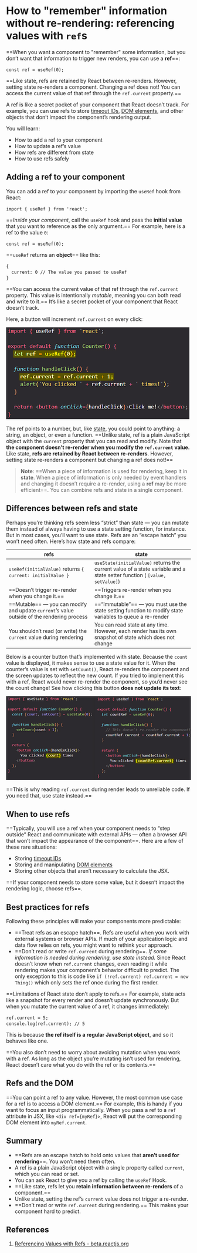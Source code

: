 # How to "remember" information without re-rendering: referencing values with `ref`s

==When you want a component to "remember" some information, but you don’t want that information to trigger new renders, you can use a **ref**==:

```react
const ref = useRef(0);
```

==Like state, refs are retained by React between re-renders. However, setting state re-renders a component. Changing a ref does not! You can access the current value of that ref through the `ref.current` property.==

A ref is like a secret pocket of your component that React doesn’t track. For example, you can use refs to store [timeout IDs](https://developer.mozilla.org/en-US/docs/Web/API/setTimeout#return_value), [DOM elements](https://developer.mozilla.org/en-US/docs/Web/API/Element), and other objects that don’t impact the component’s rendering output.

You will learn:

- How to add a ref to your component
- How to update a ref’s value
- How refs are different from state
- How to use refs safely

## Adding a ref to your component

You can add a ref to your component by importing the `useRef` hook from React:

```react
import { useRef } from 'react';
```

==_Inside your component_, call the `useRef` hook and pass the **initial value** that you want to reference as the only argument.== For example, here is a ref to the value `0`:

```react
const ref = useRef(0);
```

==`useRef` returns an **object**== like this:

```react
{ 
  current: 0 // The value you passed to useRef
}
```

==You can access the current value of that ref through the `ref.current` property. This value is intentionally _mutable_, meaning you can both read and write to it.== It’s like a secret pocket of your component that React doesn’t track.

Here, a button will increment `ref.current` on every click:

![Referencing_values_with_ref](../../img/Referencing_values_with_ref.jpg)

The ref points to a number, but, like [state](https://beta.reactjs.org/learn/state-a-components-memory), you could point to anything: a string, an object, or even a function. ==Unlike state, ref is a plain JavaScript object with the `current` property that you can read and modify. Note that **the component doesn’t re-render when you modify the `ref.current` value.** Like state, **refs are retained by React between re-renders**. However, setting state re-renders a component but changing a ref does not!==

> **Note**: ==When a piece of information is used for rendering, keep it in **state**. When a piece of information is only needed by event handlers and changing it doesn’t require a re-render, using a **ref** may be more efficient==. You can combine refs and state in a single component.

## Differences between refs and state 

Perhaps you’re thinking refs seem less “strict” than state — you can mutate them instead of always having to use a state setting function, for instance. But in most cases, you’ll want to use state. Refs are an “escape hatch” you won’t need often. Here’s how state and refs compare:

| refs                                                         | state                                                        |
| ------------------------------------------------------------ | ------------------------------------------------------------ |
| `useRef(initialValue)` returns `{ current: initialValue }`   | `useState(initialValue)` returns the current value of a state variable and a state setter function ( `[value, setValue]`) |
| ==Doesn’t trigger re-render when you change it.==            | ==Triggers re-render when you change it.==                   |
| ==Mutable== — you can modify and update `current`’s value outside of the rendering process | ==“Immutable”== — you must use the state setting function to modify state variables to queue a re-render |
| You shouldn’t read (or write) the `current` value during rendering | You can read state at any time. However, each render has its own snapshot of state which does not change |

Below is a counter button that’s implemented with state. Because the `count` value is displayed, it makes sense to use a state value for it. When the counter’s value is set with `setCount()`, React re-renders the component and the screen updates to reflect the new count. If you tried to implement this with a ref, React would never re-render the component, so you’d never see the count change! See how clicking this button **does not update its text**:

![Referencing_values_with_ref1](../../img/Referencing_values_with_ref1.jpg)

==This is why reading `ref.current` during render leads to unreliable code. If you need that, use state instead.==

## When to use refs

==Typically, you will use a ref when your component needs to “step outside” React and communicate with external APIs — often a browser API that won’t impact the appearance of the component==. Here are a few of these rare situations:

- Storing [timeout IDs](https://developer.mozilla.org/docs/Web/API/setTimeout)
- Storing and manipulating [DOM elements](https://developer.mozilla.org/docs/Web/API/Element)
- Storing other objects that aren’t necessary to calculate the JSX.

==If your component needs to store some value, but it doesn’t impact the rendering logic, choose refs==.

## Best practices for refs 

Following these principles will make your components more predictable:

- ==Treat refs as an escape hatch==. Refs are useful when you work with external systems or browser APIs. If much of your application logic and data flow relies on refs, you might want to rethink your approach.
- ==Don’t read or write `ref.current` during rendering==. _If some information is needed during rendering, use state instead._ Since React doesn’t know when `ref.current` changes, even reading it while rendering makes your component’s behavior difficult to predict. The only exception to this is code like `if (!ref.current) ref.current = new Thing()` which only sets the ref once during the first render.

==Limitations of React state don’t apply to refs.== For example, state acts like a snapshot for every render and doesn’t update synchronously. But when you mutate the current value of a ref, it changes immediately:

```react
ref.current = 5;
console.log(ref.current); // 5
```

This is because **the ref itself is a regular JavaScript object**, and so it behaves like one.

==You also don’t need to worry about avoiding mutation when you work with a ref. As long as the object you’re mutating isn’t used for rendering, React doesn’t care what you do with the ref or its contents.==

## Refs and the DOM 

==You can point a ref to any value. However, the most common use case for a ref is to access a DOM element.== For example, this is handy if you want to focus an input programmatically. When you pass a ref to a `ref` attribute in JSX, like `<div ref={myRef}>`, React will put the corresponding DOM element into `myRef.current`.

## Summary

- ==Refs are an escape hatch to hold onto values that **aren’t used for rendering**==. You won’t need them often.
- A ref is a plain JavaScript object with a single property called `current`, which you can read or set.
- You can ask React to give you a ref by calling the `useRef` Hook.
- ==Like state, refs let you **retain information between re-renders** of a component.==
- Unlike state, setting the ref’s `current` value does not trigger a re-render.
- ==Don’t read or write `ref.current` during rendering.== This makes your component hard to predict.

## References

1. [Referencing Values with Refs - beta.reactjs.org](https://beta.reactjs.org/learn/referencing-values-with-refs)